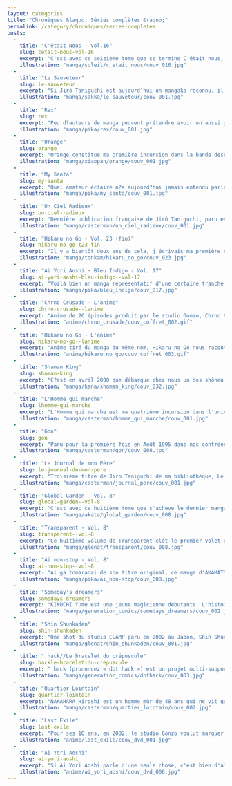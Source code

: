 ```yaml
---
layout: categories
title: "Chroniques &laquo; Séries complètes &raquo;"
permalink: /category/chroniques/series-completes
posts:
  -
    title: "C'était Nous - Vol.16"
    slug: cetait-nous-vol-16
    excerpt: "C'est avec ce seizième tome que se termine C'était nous, shôjo d'Obata Yuuki, qui nous raconte une histoire d'amour entre les personnages de Yano et de Nanami depuis leur rencontre au lycée jusqu'à leur 25ème année.Nanami est une jeune femme introvertie et qui, comme souvent dans un shôjo, se pose beaucoup de questions sur les hommes. Yano est un"
    illustration: "manga/soleil/c_etait_nous/couv_016.jpg"
  -
    title: "Le Sauveteur"
    slug: le-sauveteur
    excerpt: "Si Jirô Taniguchi est aujourd'hui un mangaka reconnu, il le doit principalement à des titres comme Quartier Lointain ou encore Le Sommet des Dieux pour lesquels il a été récompensé à deux reprises par le Festival International de Bande-Dessinée d'Angoulême. Publié principalement par l'éditeur Casterman et son label Ecritures, ce nouvel élément de"
    illustration: "manga/sakka/le_sauveteur/couv_001.jpg"
  -
    title: "Rex"
    slug: rex
    excerpt: "Peu d?auteurs de manga peuvent prétendre avoir un aussi grand nombre de titres de leur catalogue publiés en France que Clamp. Le studio des quatre filles d?Osaka est un des plus prolifiques du Japon, mais également un des plus plébiscités par le public francophone. Depuis des best-sellers comme RG Veda, X ou encore Card Captor Sakura jusqu?aux"
    illustration: "manga/pika/rex/couv_001.jpg"
  -
    title: "Orange"
    slug: orange
    excerpt: "Orange constitue ma première incursion dans la bande dessinée chinoise. Je dois admettre ne pas avoir fait de recherche particulièrement ni sur le titre, ni sur l'auteur Benjamin. Seul le graphisme de la couverture m'a attiré. Voilà un petit moment que l'éditeur Xiao Pan a commencé à faire parler de lui en tant que premier éditeur français"
    illustration: "manga/xiaopan/orange/couv_001.jpg"
  -
    title: "My Santa"
    slug: my-santa
    excerpt: "Quel amateur éclairé n?a aujourd?hui jamais entendu parler de Ken AKAMATSU, auteur entre autres de Love Hina ? Voguant sur le succès de sa série fétiche, son éditeur français, j?ai nommé Pika, publie en cette fin d?année une histoire courte du spécialiste de la comédie assaisonnée de « fan service ». My Santa raconte l?aventure délirante d?un"
    illustration: "manga/pika/my_santa/couv_001.jpg"
  -
    title: "Un Ciel Radieux"
    slug: un-ciel-radieux
    excerpt: "Dernière publication française de Jirô Taniguchi, paru en septembre dans la collection Ecritures de Casterman, Un Ciel Radieux constitue une nouvelle incursion pour l?auteur dans l?univers fantastique. Voici le résumé présent sur le rabat de la couverture :Une nuit, Kazuhiro Kubota, père de famille et employé surmené, percute un jeun motard,"
    illustration: "manga/casterman/un_ciel_radieux/couv_001.jpg"
  -
    title: "Hikaru no Go - Vol. 23 (fin)"
    slug: hikaru-no-go-t23-fin
    excerpt: "Il y a bientôt deux ans de cela, j'écrivais ma première chronique de ce site sur le volume 12 d'Hikaru no Go. Onze tomes nous séparent depuis, et ces 23 moments d'histoire nous ont appris ce qu'était le go. Retour sur un manga passionnant...Hikaru SHINDO est un jeune collégien japonais de 11 ans. Alors qu'il joue avec son amie Akari dans le"
    illustration: "manga/tonkam/hikaru_no_go/couv_023.jpg"
  -
    title: "Ai Yori Aoshi ~ Bleu Indigo - Vol. 17"
    slug: ai-yori-aoshi-bleu-indigo--vol-17
    excerpt: "Voilà bien un manga représentatif d'une certaine tranche du marché français actuel, le manga de consommation. Difficile de ne pas se montrer sceptique à la fin de la lecture des 17 volumes du titre où il ne se passe finalement pas grand chose. Résumé.Koaru Honjô est un jeune étudiant japonais, rejeté par la richissime famille Hanabishi. Aoi"
    illustration: "manga/pika/bleu_indigo/couv_017.jpg"
  -
    title: "Chrno Crusade - L'anime"
    slug: chrno-crusade--lanime
    excerpt: "Anime de 26 épisodes produit par le studio Gonzo, Chrno Crusade raconte l'histoire de Rosette Christopher et du démon Chrno. Alors qu'elle est toute petite, le démon Aion enlève Joshua, le frère de Rosette. Pour le retrouver, elle s'associe avec Chrno, ennemi d'Aion. Il lui confie alors une horloge comme sceau de ce pacte. Aion et Chrno sont des"
    illustration: "anime/chrno_crusade/couv_coffret_002.gif"
  -
    title: "Hikaru no Go - L'anime"
    slug: hikaru-no-go--lanime
    excerpt: "Anime tiré du manga du même nom, Hikaru no Go nous raconte l'histoire d'Hikaru, jeune collégien sans grande ambition, et de Saï, le fantôme du joueur de go Saï Fujiwara. Par le passé, Saï était de son vivant un des tous meilleurs joueurs de go du monde. Mais il fut lâchement assassiné pour avoir défié un de ses opposants pour tricherie. Saï a par"
    illustration: "anime/hikaru_no_go/couv_coffret_003.gif"
  -
    title: "Shaman King"
    slug: shaman-king
    excerpt: "C?est en avril 2000 que débarque chez nous un des shônen manga les plus représentatifs du genre : j?ai nommé Shaman King. L?éditeur Kana, fort de sa politique éditoriale de l?époque, avait misé sur cette licence ultra rentable au pays du soleil levant et le succès fut immédiat.Avec un dessin très original et un scénario sobre mais bien construit,"
    illustration: "manga/kana/shaman_king/couv_032.jpg"
  -
    title: "L'Homme qui marche"
    slug: lhomme-qui-marche
    excerpt: "L'Homme qui marche est ma quatrième incursion dans l'univers de Jirô Taniguchi après Le sommet des Dieux, Le Journal de mon Père et Quartier Lointain. Beaucoup plus évocateur que véritablement narratif, ce titre nous entraîne dans les longues balades d'un japonais particulièrement observateur et contemplatif. Fraîchement arrivé dans son nouveau"
    illustration: "manga/casterman/homme_qui_marche/couv_001.jpg"
  -
    title: "Gon"
    slug: gon
    excerpt: "Paru pour la première fois en Août 1995 dans nos contrées, ce manga en 7 volumes de Masashi Tanaka a la particularité de ne comporter aucun dialogue, aucune onomatopée, toute la narration passe par le dessin de l'auteur. Force est de constater alors que chaque planche pousse à l'émerveillement tant le dessin de Tanaka est d'une précision"
    illustration: "manga/casterman/gon/couv_008.jpg"
  -
    title: "Le Journal de mon Père"
    slug: le-journal-de-mon-pere
    excerpt: "Troisième titre de Jiro Taniguchi de ma bibliothèque, Le Journal de mon Père est un manga que l'on pourrait presque qualifier d'autobiographique lorsqu'on lit la postface écrite par l'auteur lui-même. L'intrigue se place dans sa propre ville natale et après une longue période d'absence du personnage principal, période d'absence qu'a également vécu"
    illustration: "manga/casterman/journal_pere/couv_001.jpg"
  -
    title: "Global Garden - Vol. 8"
    slug: global-garden--vol-8
    excerpt: "C'est avec ce huitième tome que s'achève le dernier manga en date paru dans nos contrées de Saki Hiwatari, plus connue pour être l'auteur de Please Save My Earth. Global Garden, sous-titré « Le dernier rêve d'Einstein », traite avec finesse des bombes atomiques et de l'implication du scientifique dans les dégâts qu'elles ont pu causer à la société"
    illustration: "manga/akata/global_garden/couv_008.jpg"
  -
    title: "Transparent - Vol. 8"
    slug: transparent--vol-8
    excerpt: "Ce huitième volume de Transparent clôt le premier volet du manga sur une note tragique mais avec un intérêt qui ne s'est pas émoussé tout au long de la narration. Transparent est un titre intelligent qui manque malheureusement de qualité graphique pour faire l'unanimité. Mais il serait bien dommage de vous arrêter à ce genre de détails.Makoto"
    illustration: "manga/glenat/transparent/couv_008.jpg"
  -
    title: "Ai non-stop - Vol. 8"
    slug: ai-non-stop--vol-8
    excerpt: "Ai ga tomaranai de son titre original, ce manga d'AKAMATSU Ken arrive aujourd'hui à son terme en version française avec ce huitième et dernier volume. Pika a débuté la publication en mai 2004 de ce titre paru au Japon avant l'énorme succès qui aura fait connaître l'auteur : Love Hina. Opération commerciale si l'en est, l'éditeur français lance le"
    illustration: "manga/pika/ai_non-stop/couv_008.jpg"
  -
    title: "Someday's dreamers"
    slug: somedays-dreamers
    excerpt: "KIKUCHI Yume est une jeune magicienne débutante. L'histoire commence alors qu'elle arrive chez son formateur en vue de passer son diplôme de sorcière et de pouvoir officier à son compte par la suite pour venir en aide à ses futurs clients. C'est ainsi qu'elle rencontre OYAMADA Masami qui dirige sa propre officine de magie à Tokyo et qui va devenir"
    illustration: "manga/generation_comics/somedays_dreamers/couv_002.jpg"
  -
    title: "Shin Shunkaden"
    slug: shin-shunkaden
    excerpt: "One shot du studio CLAMP paru en 2002 au Japon, Shin Shunkaden retrace le périple de Chu Nyan et de Muron. Chu Nyan est une jeune fille de 14 ans, née à Ryonfui en Corée. A cette époque, le gouvernement nommait un ryanban dans chaque ville ou village, gouverneur chargé d'administrer la commune. Le scénario débute donc dans le ville de Ryonfui où"
    illustration: "manga/glenat/shin_shunkaden/couv_001.jpg"
  -
    title: ".hack//Le bracelet du crépuscule"
    slug: hackle-bracelet-du-crepuscule
    excerpt: ".hack (prononcez « dot hack ») est un projet multi-supports initié il y a quelques années dans l'archipel japonais et comprenant notamment un anime, .hack//SIGN, et plusieurs jeux-vidéo dont .hack//Infection sur PlayStation 2. .hack//Le bracelet du crépuscule en est le pendant papier, sous la forme d'un manga en 3 volumes scénarisé par HAMAZAKI"
    illustration: "manga/generation_comics/dothack/couv_003.jpg"
  -
    title: "Quartier Lointain"
    slug: quartier-lointain
    excerpt: "NAKAHARA Hiroshi est un homme mûr de 48 ans qui ne vit que pour son travail. Marié et père de deux filles, il correspond à peu de choses près à l'image commune du salaryman japonais, habitué à la routine métro-boulot-dodo. Mais lors d'un voyage d'affaire, Hiroshi manque une correspondance et se retrouve par le plus grand des hasards dans sa ville"
    illustration: "manga/casterman/quartier_lointain/couv_002.jpg"
  -
    title: "Last Exile"
    slug: last-exile
    excerpt: "Pour ses 10 ans, en 2002, le studio Gonzo voulut marquer l'événement d'un grand coup. C'est de cette volonté de s'illustrer dignement après une première décennie de bons et loyaux services que la série Last Exile a vu le jour. Entre caprice de star et pièce maîtresse de l'animation japonaise, qu'en est-il réellement ?Dans la région de Nordkhia,"
    illustration: "anime/last_exile/couv_dvd_001.jpg"
  -
    title: "Ai Yori Aoshi"
    slug: ai-yori-aoshi
    excerpt: "Si Ai Yori Aoshi parle d'une seule chose, c'est bien d'amour. Sakuraba Aoi est une jeune femme éduquée depuis l'enfance dans le seul but de devenir la femme de son promis Hanabishi Kaoru, qu'elle n'a vu qu'une seule fois alors qu'ils n'étaient encore que des enfants. Malheureusement, Kaoru décide de quitter son clan et le mariage arrangé est"
    illustration: "anime/ai_yori_aoshi/couv_dvd_006.jpg"
---
```


